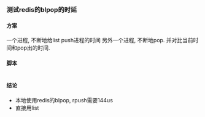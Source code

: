 ### 测试redis的blpop的时延

#### 方案
一个进程, 不断地给list push进程的时间
另外一个进程, 不断地pop. 并对比当前时间和pop出的时间.

#### 脚本
```{literalinclude} ./测试redis的blpop的时延.py
```

#### 结论
* 本地使用redis的blpop, rpush需要144us
* 直接用list
